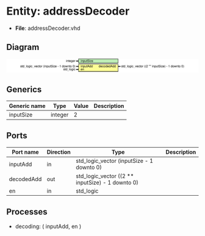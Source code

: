 # Entity: addressDecoder

- **File**: addressDecoder.vhd
## Diagram

![Diagram](addressDecoder.svg "Diagram")
## Generics

| Generic name | Type    | Value | Description |
| ------------ | ------- | ----- | ----------- |
| inputSize    | integer | 2     |             |
## Ports

| Port name  | Direction | Type                                             | Description |
| ---------- | --------- | ------------------------------------------------ | ----------- |
| inputAdd   | in        | std_logic_vector (inputSize - 1 downto 0)        |             |
| decodedAdd | out       | std_logic_vector ((2 ** inputSize) - 1 downto 0) |             |
| en         | in        | std_logic                                        |             |
## Processes
- decoding: ( inputAdd, en )
